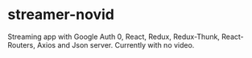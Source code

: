 # streamer-novid
Streaming app with Google Auth 0, React, Redux, Redux-Thunk, React-Routers, Axios and Json server. Currently with no video. 
